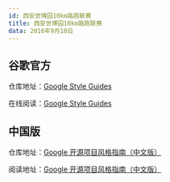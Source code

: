 ```yaml
---
id: 西安世博园10km路跑联赛
title: 西安世博园10km路跑联赛
data: 2016年9月10日
---
```

## 谷歌官方

仓库地址：[Google Style Guides](https://github.com/google/styleguide)

在线阅读：[Google Style Guides](https://google.github.io/styleguide/)

## 中国版

仓库地址：[Google 开源项目风格指南（中文版）](https://github.com/zh-google-styleguide/zh-google-styleguide)

阅读地址：[Google 开源项目风格指南（中文版）](https://zh-google-styleguide.readthedocs.io/en/latest/)

